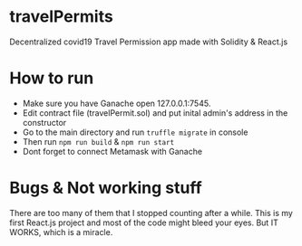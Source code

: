 # travelPermits
Decentralized covid19 Travel Permission app made with Solidity &amp; React.js


# How to run
- Make sure you have Ganache open 127.0.0.1:7545.
- Edit contract file (travelPermit.sol) and put inital admin's address in the constructor
- Go to the main directory and run ```truffle migrate``` in console
- Then run ```npm run build``` & ```npm run start```
- Dont forget to connect Metamask with Ganache

# Bugs & Not working stuff
There are too many of them that I stopped counting after a while. This is my first React.js project and most of the code might bleed your eyes. But IT WORKS, which is a miracle.
